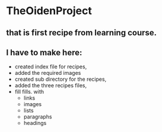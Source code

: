 # TheOidenProject
## that is first recipe from learning course.
## I have to make here:
- created index file for  recipes, 
- added the required images 
- created sub directory for the recipes, 
- added the three recipes files, 
- fill fills. with
    - links
    - images
    - lists
    - paragraphs
    - headings 
